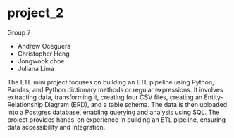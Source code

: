 # project_2
Group 7

- Andrew Oceguera
- Christopher Heng
- Jongwook choe
- Juliana Lima

The ETL mini project focuses on building an ETL pipeline using Python, Pandas, and Python dictionary methods or regular expressions. It involves extracting data, transforming it, creating four CSV files, creating an Entity-Relationship Diagram (ERD), and a table schema. The data is then uploaded into a Postgres database, enabling querying and analysis using SQL. The project provides hands-on experience in building an ETL pipeline, ensuring data accessibility and integration.
